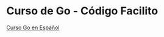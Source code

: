 # Curso de Go - Código Facilito

[Curso Go en Español](https://www.youtube.com/playlist?list=PLV-IZMSUqzrNkcKRCw2cjKrW0a8l5qvgb)

